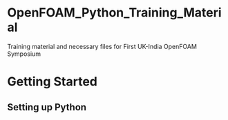 # OpenFOAM_Python_Training_Material
Training material and necessary files for First UK-India OpenFOAM Symposium

# Getting Started
## Setting up Python


